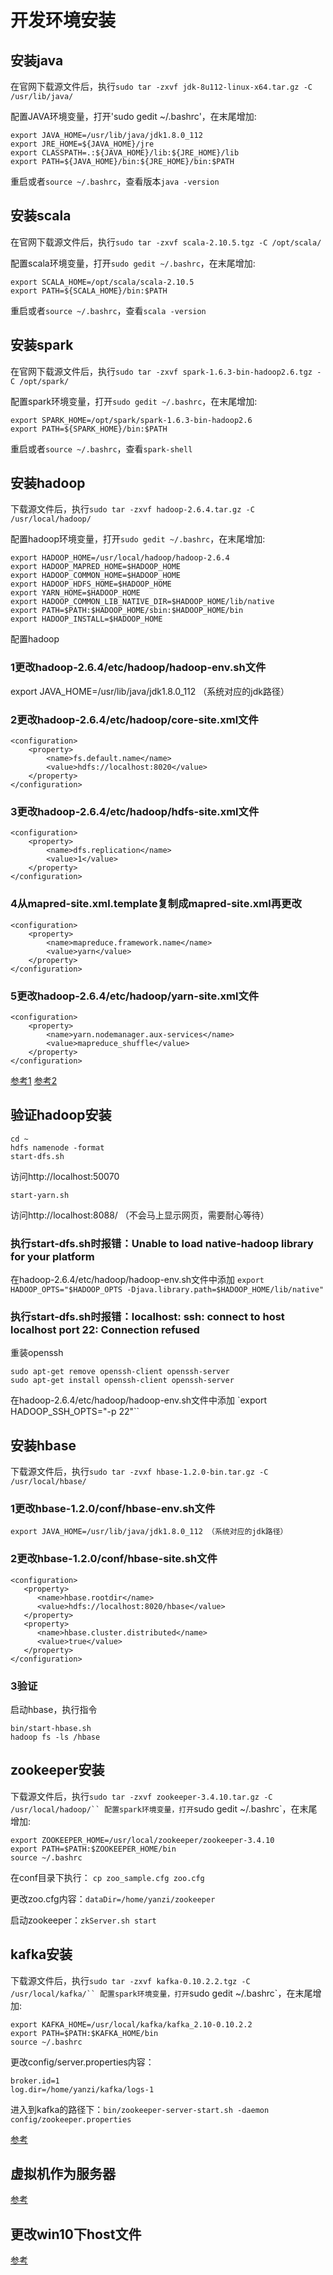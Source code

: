 # 开发环境安装

## 安装java
在官网下载源文件后，执行`sudo tar -zxvf jdk-8u112-linux-x64.tar.gz -C /usr/lib/java/`

配置JAVA环境变量，打开'sudo gedit ~/.bashrc'，在末尾增加:
```
export JAVA_HOME=/usr/lib/java/jdk1.8.0_112
export JRE_HOME=${JAVA_HOME}/jre
export CLASSPATH=.:${JAVA_HOME}/lib:${JRE_HOME}/lib
export PATH=${JAVA_HOME}/bin:${JRE_HOME}/bin:$PATH
```
重启或者`source ~/.bashrc`，查看版本`java -version`

## 安装scala
在官网下载源文件后，执行`sudo tar -zxvf scala-2.10.5.tgz -C /opt/scala/`

配置scala环境变量，打开`sudo gedit ~/.bashrc`，在末尾增加:
```
export SCALA_HOME=/opt/scala/scala-2.10.5
export PATH=${SCALA_HOME}/bin:$PATH
```
重启或者`source ~/.bashrc`，查看`scala -version`

## 安装spark
在官网下载源文件后，执行`sudo tar -zxvf spark-1.6.3-bin-hadoop2.6.tgz -C /opt/spark/`

配置spark环境变量，打开`sudo gedit ~/.bashrc`，在末尾增加:
```
export SPARK_HOME=/opt/spark/spark-1.6.3-bin-hadoop2.6
export PATH=${SPARK_HOME}/bin:$PATH
```
重启或者`source ~/.bashrc`，查看`spark-shell`

## 安装hadoop
下载源文件后，执行`sudo tar -zxvf hadoop-2.6.4.tar.gz -C /usr/local/hadoop/`

配置hadoop环境变量，打开`sudo gedit ~/.bashrc`，在末尾增加:
```
export HADOOP_HOME=/usr/local/hadoop/hadoop-2.6.4
export HADOOP_MAPRED_HOME=$HADOOP_HOME
export HADOOP_COMMON_HOME=$HADOOP_HOME
export HADOOP_HDFS_HOME=$HADOOP_HOME
export YARN_HOME=$HADOOP_HOME
export HADOOP_COMMON_LIB_NATIVE_DIR=$HADOOP_HOME/lib/native
export PATH=$PATH:$HADOOP_HOME/sbin:$HADOOP_HOME/bin
export HADOOP_INSTALL=$HADOOP_HOME
```
配置hadoop
### 1更改hadoop-2.6.4/etc/hadoop/hadoop-env.sh文件
export JAVA_HOME=/usr/lib/java/jdk1.8.0_112 （系统对应的jdk路径）

### 2更改hadoop-2.6.4/etc/hadoop/core-site.xml文件
```
<configuration>
    <property>
        <name>fs.default.name</name>
        <value>hdfs://localhost:8020</value>
    </property>
</configuration>
```
### 3更改hadoop-2.6.4/etc/hadoop/hdfs-site.xml文件
```
<configuration>
    <property>
        <name>dfs.replication</name>
        <value>1</value>
    </property>
</configuration>
```
### 4从mapred-site.xml.template复制成mapred-site.xml再更改
```
<configuration>
    <property>
        <name>mapreduce.framework.name</name>
        <value>yarn</value>
    </property>
</configuration>
```
### 5更改hadoop-2.6.4/etc/hadoop/yarn-site.xml文件
```
<configuration>
    <property>
        <name>yarn.nodemanager.aux-services</name>
        <value>mapreduce_shuffle</value>
    </property>
</configuration>
```
[参考1](http://hadoop.apache.org/docs/stable/hadoop-project-dist/hadoop-common/SingleCluster.html)
[参考2](https://www.yiibai.com/hbase/hbase_installation.html)

## 验证hadoop安装
```
cd ~
hdfs namenode -format
start-dfs.sh
```
访问http://localhost:50070
```
start-yarn.sh
```
访问http://localhost:8088/  （不会马上显示网页，需要耐心等待）


### 执行start-dfs.sh时报错：Unable to load native-hadoop library for your platform
在hadoop-2.6.4/etc/hadoop/hadoop-env.sh文件中添加
`export HADOOP_OPTS="$HADOOP_OPTS -Djava.library.path=$HADOOP_HOME/lib/native"`

### 执行start-dfs.sh时报错：localhost: ssh: connect to host localhost port 22: Connection refused
重装openssh
```
sudo apt-get remove openssh-client openssh-server
sudo apt-get install openssh-client openssh-server
```
在hadoop-2.6.4/etc/hadoop/hadoop-env.sh文件中添加
`export HADOOP_SSH_OPTS="-p 22"``

## 安装hbase
下载源文件后，执行`sudo tar -zvxf hbase-1.2.0-bin.tar.gz -C /usr/local/hbase/`

### 1更改hbase-1.2.0/conf/hbase-env.sh文件
`export JAVA_HOME=/usr/lib/java/jdk1.8.0_112 （系统对应的jdk路径）`

### 2更改hbase-1.2.0/conf/hbase-site.sh文件
```
<configuration>
   <property>
      <name>hbase.rootdir</name>
      <value>hdfs://localhost:8020/hbase</value>
   </property>
   <property>
      <name>hbase.cluster.distributed</name>
      <value>true</value>
   </property>
</configuration>
```

### 3验证
启动hbase，执行指令
```
bin/start-hbase.sh
hadoop fs -ls /hbase
```

## zookeeper安装
下载源文件后，执行`sudo tar -zxvf zookeeper-3.4.10.tar.gz -C /usr/local/hadoop/``
配置spark环境变量，打开`sudo gedit ~/.bashrc`，在末尾增加:
```
export ZOOKEEPER_HOME=/usr/local/zookeeper/zookeeper-3.4.10
export PATH=$PATH:$ZOOKEEPER_HOME/bin
source ~/.bashrc
```
在conf目录下执行： `cp zoo_sample.cfg zoo.cfg`

更改zoo.cfg内容：`dataDir=/home/yanzi/zookeeper`

启动zookeeper：`zkServer.sh start`

## kafka安装
下载源文件后，执行`sudo tar -zxvf kafka-0.10.2.2.tgz -C /usr/local/kafka/``
配置spark环境变量，打开`sudo gedit ~/.bashrc`，在末尾增加:
```
export KAFKA_HOME=/usr/local/kafka/kafka_2.10-0.10.2.2
export PATH=$PATH:$KAFKA_HOME/bin
source ~/.bashrc
```
更改config/server.properties内容：
```
broker.id=1
log.dir=/home/yanzi/kafka/logs-1
```

进入到kafka的路径下：`bin/zookeeper-server-start.sh -daemon config/zookeeper.properties `

[参考](https://blog.csdn.net/unknownli/article/details/45340107)

## 虚拟机作为服务器
[参考](https://blog.csdn.net/hk2291976/article/details/52983451)

## 更改win10下host文件
[参考](https://jingyan.baidu.com/article/624e7459b194f134e8ba5a8e.html)
